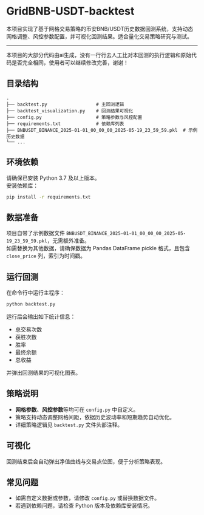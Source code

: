 # GridBNB-USDT-backtest

本项目实现了基于网格交易策略的币安BNB/USDT历史数据回测系统，支持动态网格调整、风控参数配置，并可视化回测结果。适合量化交易策略研究与测试。

---
本项目的大部分代码由ai生成，没有一行行去人工比对本回测的执行逻辑和原始代码是否完全相同，使用者可以继续修改完善，谢谢！

## 目录结构

```
.
├── backtest.py                  # 主回测逻辑
├── backtest_visualization.py    # 回测结果可视化
├── config.py                    # 策略参数与风控配置
├── requirements.txt             # 依赖库列表
├── BNBUSDT_BINANCE_2025-01-01_00_00_00_2025-05-19_23_59_59.pkl  # 示例历史数据
└── ...
```

## 环境依赖

请确保已安装 Python 3.7 及以上版本。  
安装依赖库：

```bash
pip install -r requirements.txt
```

## 数据准备

项目自带了示例数据文件 `BNBUSDT_BINANCE_2025-01-01_00_00_00_2025-05-19_23_59_59.pkl`，无需额外准备。  
如需替换为其他数据，请确保数据为 Pandas DataFrame pickle 格式，且包含 `close_price` 列，索引为时间戳。

## 运行回测

在命令行中运行主程序：

```bash
python backtest.py
```

运行后会输出如下统计信息：

- 总交易次数
- 获胜次数
- 胜率
- 最终余额
- 总收益

并弹出回测结果的可视化图表。

## 策略说明

- **网格参数**、**风控参数**等均可在 `config.py` 中自定义。
- 策略支持动态调整网格间距，依据历史波动率和短期趋势自动优化。
- 详细策略逻辑见 `backtest.py` 文件头部注释。

## 可视化

回测结束后会自动弹出净值曲线与交易点位图，便于分析策略表现。

## 常见问题

- 如需自定义数据或参数，请修改 `config.py` 或替换数据文件。
- 若遇到依赖问题，请检查 Python 版本及依赖库安装情况。

